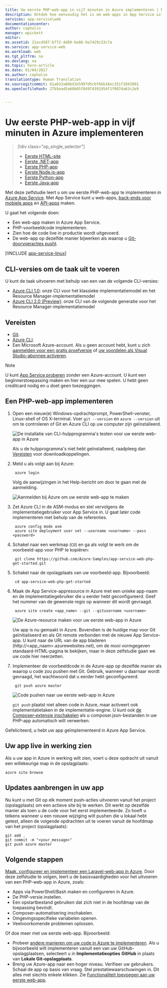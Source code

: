 ```yaml
---
title: Uw eerste PHP-web-app in vijf minuten in Azure implementeren | Microsoft Docs
description: Ontdek hoe eenvoudig het is om web-apps in App Service uit te voeren door een voorbeeld-app voor PHP te implementeren. U kunt snel een app gaan ontwikkelen en onmiddellijk de resultaten bekijken.
services: app-service\web
documentationcenter: 
author: cephalin
manager: wpickett
editor: 
ms.assetid: 21acd587-b772-4d89-be06-9a7429c33c7a
ms.service: app-service-web
ms.workload: web
ms.tgt_pltfrm: na
ms.devlang: na
ms.topic: hero-article
ms.date: 01/04/2017
ms.author: cephalin
translationtype: Human Translation
ms.sourcegitcommit: b1a633a86bd1b5997d5cbf66b16ec351f1043901
ms.openlocfilehash: 27b5ead5a60b05f84974391954f1f087da63c2e9


---
```

# <a name="deploy-your-first-php-web-app-to-azure-in-five-minutes"></a>Uw eerste PHP-web-app in vijf minuten in Azure implementeren

> [!div class="op_single_selector"]
> * [Eerste HTML-site](app-service-web-get-started-html-cli-nodejs.md)
> * [Eerste .NET-app](app-service-web-get-started-dotnet-cli-nodejs.md)
> * [Eerste PHP-app](app-service-web-get-started-php-cli-nodejs.md)
> * [Eerste Node.js-app](app-service-web-get-started-nodejs-cli-nodejs.md)
> * [Eerste Python-app](app-service-web-get-started-python-cli-nodejs.md)
> * [Eerste Java-app](app-service-web-get-started-java.md)
> 
> 

Met deze zelfstudie leert u om uw eerste PHP-web-app te implementeren in [Azure App Service](../app-service/app-service-value-prop-what-is.md).
Met App Service kunt u web-apps, [back-ends voor mobiele apps](/documentation/learning-paths/appservice-mobileapps/) en [API-apps](../app-service-api/app-service-api-apps-why-best-platform.md) maken.

U gaat het volgende doen: 

* Een web-app maken in Azure App Service.
* PHP-voorbeeldcode implementeren.
* Zien hoe de code live in productie wordt uitgevoerd.
* De web-app op dezelfde manier bijwerken als waarop u [Git-doorvoeracties pusht](https://git-scm.com/docs/git-push).

[!INCLUDE [app-service-linux](../../includes/app-service-linux.md)]

## <a name="cli-versions-to-complete-the-task"></a>CLI-versies om de taak uit te voeren

U kunt de taak uitvoeren met behulp van een van de volgende CLI-versies:

- [Azure CLI 1.0](app-service-web-get-started-php-cli-nodejs.md): onze CLI voor het klassieke implementatiemodel en het Resource Manager-implementatiemodel
- [Azure CLI 2.0 (Preview)](app-service-web-get-started-php.md): onze CLI van de volgende generatie voor het Resource Manager-implementatiemodel

## <a name="prerequisites"></a>Vereisten
* [Git](http://www.git-scm.com/downloads).
* [Azure CLI](../xplat-cli-install.md).
* Een Microsoft Azure-account. Als u geen account hebt, kunt u zich [aanmelden voor een gratis proefversie](https://azure.microsoft.com/pricing/free-trial/?WT.mc_id=A261C142F) of [uw voordelen als Visual Studio-abonnee activeren](https://azure.microsoft.com/pricing/member-offers/msdn-benefits-details/?WT.mc_id=A261C142F).

> [!NOTE]
> U kunt [App Service proberen](https://azure.microsoft.com/try/app-service/) zonder een Azure-account. U kunt een beginnerstoepassing maken en hier een uur mee spelen. U hebt geen creditcard nodig en u doet geen toezeggingen.
> 
> 

## <a name="deploy-a-php-web-app"></a>Een PHP-web-app implementeren
1. Open een nieuw(e) Windows-opdrachtprompt, PowerShell-venster, Linux-shell of OS X-terminal. Voer `git --version` en `azure --version` uit om te controleren of Git en Azure CLI op uw computer zijn geïnstalleerd.
   
    ![De installatie van CLI-hulpprogramma's testen voor uw eerste web-app in Azure](./media/app-service-web-get-started/1-test-tools.png)
   
    Als u de hulpprogramma's niet hebt geïnstalleerd, raadpleeg dan [Vereisten](#Prerequisites) voor downloadkoppelingen.
2. Meld u als volgt aan bij Azure:
   
        azure login
   
    Volg de aanwijzingen in het Help-bericht om door te gaan met de aanmelding.
   
    ![Aanmelden bij Azure om uw eerste web-app te maken](./media/app-service-web-get-started/3-azure-login.png)
3. Zet Azure CLI in de ASM-modus en stel vervolgens de implementatiegebruiker voor App Service in. U gaat later code implementeren met behulp van de referenties.
   
        azure config mode asm
        azure site deployment user set --username <username> --pass <password>
4. Schakel naar een werkmap (`CD`) en ga als volgt te werk om de voorbeeld-app voor PHP te kopiëren:
   
        git clone https://github.com/Azure-Samples/app-service-web-php-get-started.git
5. Schakel naar de opslagplaats van uw voorbeeld-app. Bijvoorbeeld:
   
        cd app-service-web-php-get-started
6. Maak de App Service-appresource in Azure met een unieke app-naam en de implementatiegebruiker die u eerder hebt geconfigureerd. Geef het nummer van de gewenste regio op wanneer dit wordt gevraagd.
   
        azure site create <app_name> --git --gitusername <username>
   
    ![De Azure-resource maken voor uw eerste web-app in Azure](./media/app-service-web-get-started-languages/php-site-create.png)
   
    Uw app is nu gemaakt in Azure. Bovendien is de huidige map voor Git geïnitialiseerd en als Git remote verbonden met de nieuwe App Service-app.
    U kunt naar de URL van de app bladeren (http://&lt;app_naam>.azurewebsites.net), om de mooi vormgegeven standaard-HTML-pagina te bekijken, maar in deze zelfstudie gaan we uw code hier neerzetten.
7. Implementeer de voorbeeldcode in de Azure-app op dezelfde manier als waarop u code zou pushen met Git. Gebruik, wanneer u daarnaar wordt gevraagd, het wachtwoord dat u eerder hebt geconfigureerd.
   
        git push azure master
   
    ![Code pushen naar uw eerste web-app in Azure](./media/app-service-web-get-started-languages/php-git-push.png)
   
    `git push` plaatst niet alleen code in Azure, maar activeert ook implementatietaken in de implementatie-engine. U kunt ook  [de Composer-extensie inschakelen](web-sites-php-mysql-deploy-use-git.md#composer) als u composer.json-bestanden in uw PHP-app automatisch wilt verwerken.

Gefeliciteerd, u hebt uw app geïmplementeerd in Azure App Service.

## <a name="see-your-app-running-live"></a>Uw app live in werking zien
Als u uw app in Azure in werking wilt zien, voert u deze opdracht uit vanuit een willekeurige map in de opslagplaats:

    azure site browse

## <a name="make-updates-to-your-app"></a>Updates aanbrengen in uw app
Nu kunt u met Git op elk moment push-acties uitvoeren vanuit het project (opslagplaats) om een actieve site bij te werken. Dit werkt op dezelfde manier als toen u de code voor het eerst implementeerde. Zo hoeft u telkens wanneer u een nieuwe wijziging wilt pushen die u lokaal hebt getest, alleen de volgende opdrachten uit te voeren vanuit de hoofdmap van het project (opslagplaats):

    git add .
    git commit -m "<your_message>"
    git push azure master

## <a name="next-steps"></a>Volgende stappen
[Maak, configureer en implementeer een Laravel-web-app in Azure](app-service-web-php-get-started-cli-nodejs.md). Door deze zelfstudie te volgen, leert u de basisvaardigheden voor het uitvoeren van een PHP-web-app in Azure, zoals:

* Apps via PowerShell/Bash maken en configureren in Azure.
* De PHP-versie instellen.
* Een opstartbestand gebruiken dat zich niet in de hoofdmap van de toepassing bevindt.
* Composer-automatisering inschakelen.
* Omgevingsspecifieke variabelen openen.
* Veelvoorkomende problemen oplossen.

Of doe meer met uw eerste web-app. Bijvoorbeeld:

* Probeer [andere manieren om uw code in Azure te implementeren](web-sites-deploy.md). Als u bijvoorbeeld wilt implementeren vanuit een van uw GitHub-opslagplaatsen, selecteert u in **Implementatieopties** **GitHub** in plaats van **Lokale Git-opslagplaats**.
* Breng uw Azure-app naar een hoger niveau. Verifieer uw gebruikers. Schaal de app op basis van vraag. Stel prestatiewaarschuwingen in. Dit alles met slechts enkele klikken. Zie [Functionaliteit toevoegen aan uw eerste web-app](app-service-web-get-started-2.md).




<!--HONumber=Feb17_HO1-->


